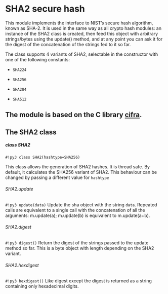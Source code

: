 <!-- module: sha2 -->
# SHA2 secure hash

This module implements the interface to NIST’s secure hash algorithm, known as SHA-2.
It is used in the same way as all crypto hash modules: an instance of the SHA2 class is
created, then feed this object with arbitrary strings/bytes using the update() method, and at any point you can ask it for the digest of the
concatenation of the strings fed to it so far.

The class supports 4 variants of SHA2, selectable in the constructor with one of the following constants:


* `SHA224`


* `SHA256`


* `SHA284`


* `SHA512`

## The module is based on the C library [cifra](https://github.com/ctz/cifra).

## The SHA2 class

##### class SHA2

```#!py3 class SHA2(hashtype=SHA256)```

This class allows the generation of SHA2 hashes. It is thread safe. By default, it calculates the SHA256 variant
of SHA2. This behaviour can be changed by passing a different value for ```hashtype```

###### SHA2.update

```#!py3 update(data)```
Update the sha object with the string ```data```. Repeated calls are equivalent to a single call with the concatenation of all
the arguments: m.update(a); m.update(b) is equivalent to m.update(a+b).

###### SHA2.digest

```#!py3 digest()```
Return the digest of the strings passed to the update method so far. This is a byte object with length depending on
the SHA2 variant.

###### SHA2.hexdigest

```#!py3 hexdigest()```
Like digest except the digest is returned as a string containing only hexadecimal digits.

<!--stackedit_data:
eyJoaXN0b3J5IjpbMTc5NDA1NjMzOCwxODA4MTMxOTIyXX0=
-->
